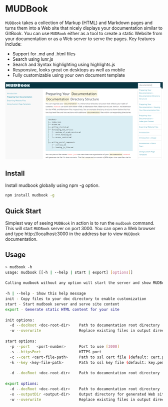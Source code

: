 # MUDBook
`MUDBook` takes a collection of Markup (HTML) and Markdown pages and turns them into a Web site that nicely displays your documentation similar to GitBook. You can use `MUDBook` either as a tool to create a static Website from your documentation or as a Web server to serve the pages. Key features include:
* Support for .md and .html files
* Search using lunr.js
* Search and Syntax highlighting using highlights.js
* Responsive, looks great on desktops as well as mobile
* Fully customizable using your own document template

![MUDBook Screenshot](./mb_screenshot.png)

## Install
Install mudbook globally using npm -g option.
``` bash
npm install mudbook -g
```

## Quick Start
Simplest way of seeing `MUDBook` in action is to run the `mudbook` command. This will start `MUDBook` server on port 3000. You can open a Web browser and type http://localhost:3000 in the address bar to view `MUDBook` documentation.

## Usage

``` bash
> mudbook -h
usage: mudbook [[-h | --help | start | export] [options]]

Calling mudbook without any option will start the server and show MUDBook documentation.

-h | --help - Show this help message
init - Copy files to your doc directory to enable customization
start - Start mudbook server and serve site content
export - Generate static HTML content for your site

init options:
  -d --docRoot <doc-root-dir>    Path to documentation root directory
  -w --overwrite                 Replace existing files in output directory

start options:
  -p --port   <port-number>      Port to use [3000]
  -s --httpsPort                 HTTPS port
  -c --cert <cert-file-path>     Path to ssl cert file (default: cert.pem)
  -k --key <key-file-path>       Path to ssl key file (default: key.pem)

  -d --docRoot <doc-root-dir>    Path to documentation root directory

export options:
  -d --docRoot <doc-root-dir>    Path to documentation root directory
  -o --outputDir <output-dir>    Output directory for generated Web site files
  -w --overwrite                 Replace existing files in output directory
```
